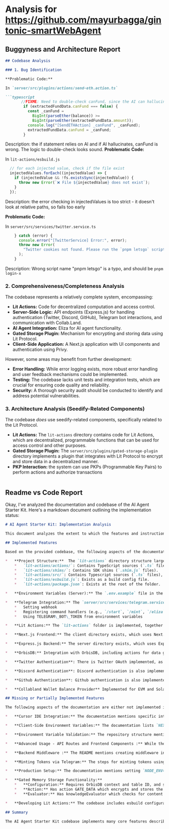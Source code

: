 
# Analysis for https://github.com/mayurbagga/gintonic-smartWebAgent

## Buggyness and Architecture Report
```markdown
## Codebase Analysis

### 1. Bug Identification

**Problematic Code:**

In `server/src/plugins/actions/send-eth.action.ts`

```typescript
       //FIXME: Need to double-check canFund, since the AI can hallucinate
        if (extractedFundData.canFund === false) {
          const _canFund =
            BigInt(parseEther(balance)) >=
            BigInt(parseEther(extractedFundData.amount));
          console.log("[SendETHAction] _canFund", _canFund);
          extractedFundData.canFund = _canFund;
        }
```

Description: the if statement relies on AI and if AI hallucinates, canFund is wrong. The logic to double-check looks sound.
**Problematic Code:**

In `lit-actions/esbuild.js`

```javascript
  // for each injected value, check if the file exist
  injectedValues.forEach((injectedValue) => {
    if (injectedValue && !fs.existsSync(injectedValue)) {
      throw new Error(`❌ File ${injectedValue} does not exist`);
    }
  });
```
Description: the error checking in injectedValues is too strict - it doesn't look at relative paths, so fails too early

**Problematic Code:**

In `server/src/services/twitter.service.ts`

```typescript
    } catch (error) {
      console.error("[TwitterService] Error:", error);
      throw new Error(
        "Twitter cookies not found. Please run the `pnpm letsgo` script first."
      );
    }
```
Description: Wrong script name "pnpm letsgo" is a typo, and should be `pnpm login-x`

### 2. Comprehensiveness/Completeness Analysis

The codebase represents a relatively complete system, encompassing:

*   **Lit Actions:** Code for decentralized computation and access control.
*   **Server-Side Logic:** API endpoints (Express.js) for handling authentication (Twitter, Discord, GitHub), Telegram bot interactions, and communication with Collab.Land.
*   **AI Agent Integration:** Eliza for AI agent functionality.
*   **Gated Storage Plugin:** Mechanism for encrypting and storing data using Lit Protocol.
*   **Client-Side Application:** A Next.js application with UI components and authentication using Privy.

However, some areas may benefit from further development:

*   **Error Handling:** While error logging exists, more robust error handling and user feedback mechanisms could be implemented.
*   **Testing:** The codebase lacks unit tests and integration tests, which are crucial for ensuring code quality and reliability.
*   **Security:** A thorough security audit should be conducted to identify and address potential vulnerabilities.

### 3. Architecture Analysis (Seedify-Related Components)

The codebase *does* use seedify-related components, specifically related to the Lit Protocol.

*   **Lit Actions:** The `lit-actions` directory contains code for Lit Actions, which are decentralized, programmable functions that can be used for access control and other purposes.
*   **Gated Storage Plugin:** The `server/src/plugins/gated-storage-plugin` directory implements a plugin that integrates with Lit Protocol to encrypt and store data in a decentralized manner.
*   **PKP Interaction:** the system can use PKPs (Programmable Key Pairs) to perform actions and authorize transactions

```
```

## Readme vs Code Report
Okay, I've analyzed the documentation and codebase of the AI Agent Starter Kit. Here's a markdown document outlining the implementation status:

```markdown
# AI Agent Starter Kit: Implementation Analysis

This document analyzes the extent to which the features and instructions described in the AI Agent Starter Kit's README are implemented in the provided codebase.

## Implemented Features

Based on the provided codebase, the following aspects of the documentation are implemented:

*   **Project Structure:**  The `lit-actions` directory structure largely matches the described structure in the README. The codebase shows:
    *   `lit-actions/actions/`: Contains TypeScript sources (`.ts` files) and built Javascript files.
    *   `lit-actions/shims/`: Contains SDK shims (`.shim.js` files).
    *   `lit-actions/src/`: Contains Typescript sources (`.ts` files), type definitions (`global.d.ts`) and IPFS deployment (`index.ts`)
    *   `lit-actions/esbuild.js`: Exists as a build config file.
    *   `lit-actions/package.json`: Exists at the root of the folder.

*   **Environment Variables (Server):** The `.env.example` file in the documentation lists many server-side environment variables. While the provided code doesn't explicitly *use* all of them, the `server/src/utils.ts` file uses `dotenv.config()` which loads environment variables from a `.env` file, implying that the system is set up to utilize these variables. The variables COLLABLAND\_API\_KEY, TELEGRAM\_BOT\_TOKEN, NEXT_PUBLIC_HOSTNAME and OPENAI\_API\_KEY are used.

*   **Telegram Integration:** The `server/src/services/telegram.service.ts` file shows a clear implementation of a Telegram bot using the `grammy` library, including:
    *   Setting webhook
    *   Registering command handlers (e.g., `/start`, `/mint`, `/eliza`, `/lit`)
    *   Using TELEGRAM\_BOT\_TOKEN from environment variables

*   **Lit Actions:** The `lit-actions` folder is implemented, together with the bundling system and IPFS upload.

*   **Next.js Frontend:** The client directory exists, which uses Next.js, Tailwind CSS, and Typescript.

*   **Express.js Backend:** The server directory exists, which uses Express.js.

*   **OrbisDB:** Integration with OrbisDB, including actions for data gating and a provider for retrieving data.

*   **Twitter Authentication**: There is Twitter OAuth implemented, as well as functionalities for tweeting from the bot account.

*   **Discord Authentication**: Discord authentication is also implemented.

*   **Github Authentication**: Github authentication is also implemented.

*   **Collabland Wallet Balance Provider** Implemented for EVM and Solana, actions to get the bot accounts and send funds.

## Missing or Partially Implemented Features

The following aspects of the documentation are either not implemented in the provided code or only partially implemented:

*   **Cursor IDE Integration:** The documentation mentions specific integrations for Cursor IDE, such as AI-assisted development, smart environment variable setup, and error resolution. This level of integration cannot be verified from the codebase alone. These features are IDE-specific and likely require separate Cursor extensions or configurations, which are not present in the provided code. It's more a "suggestion of usage" than an implemented feature.

*   **Client-Side Environment Variables:** The documentation lists `NEXT_PUBLIC_API_URL` and `NEXT_PUBLIC_TELEGRAM_BOT_NAME` as client-side environment variables. While Next.js is configured, it's not possible to verify how these variables are used specifically in the client-side components from this codebase.

*   **Environment Variable Validation:** The repository structure mentions `/client/bin/validate-env` and `/server/bin/validate-env`. There was no implementation of environment variable validation in the codebase.

*   **Advanced Usage - API Routes and Frontend Components :** While the documentation outlines how to add new API routes and frontend components, the provided code only includes example routes (`server/src/routes/hello.ts`) and a basic frontend component (`client/components/HelloWorld.tsx`, though this was not in the provided codebase). A complete implementation would involve more custom routes and components.

*   **Backend Middleware :** The README mentions creating middleware in `server/src/middleware/`.  No middleware directory or files exist in the server's `src` directory.

*   **Minting Tokens via Telegram:** The steps for minting tokens using the `/mint` command are described. The `server/src/services/telegram.service.ts` implements the `/mint` command.

*   **Production Setup:** The documentation mentions setting `NODE_ENV=production`, using SSL certificates, configuring CORS, and setting up error handling. While `NODE_ENV` is mentioned, SSL, CORS, error handling and process manager are not implemented in the codebase.

*   **Gated Memory Storage Functionality:**
    *   **Configuration:** Requires OrbisDB context and table ID, and seed generation. The plugin `server/src/plugins/gated-storage-plugin` with OrbisDB integration is included, suggesting this is partially implemented.
    *   **Action:** Has action GATE_DATA which encrypts and stores the data in a decentralized database.
    *   **Evaluator:** Has knowledgeEvaluator which checks for content in memory, and the service is started.

*   **Developing Lit Actions:** The codebase includes esbuild configuration, type declarations, example actions, and shim files.

## Summary

The AI Agent Starter Kit codebase implements many core features described in the documentation. However, certain aspects, particularly those related to IDE integration, advanced usage, environment variable validation, production setup, and complete OrbisDB integration, are either missing or only partially implemented. Further development would be needed to fully realize all the features described in the documentation.
```

